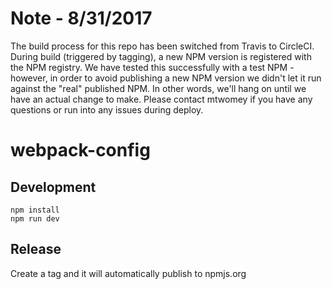 # Note - 8/31/2017
The build process for this repo has been switched from Travis to CircleCI. During build (triggered by tagging), a new NPM version is registered with the NPM registry. We have tested this successfully with a test NPM - however, in order to avoid publishing a new NPM version we didn't let it run against the "real" published NPM. In other words, we'll hang on until we have an actual change to make. Please contact mtwomey if you have any questions or run into any issues during deploy.

# webpack-config

## Development
```shell
npm install
npm run dev
```

## Release
Create a tag and it will automatically publish to npmjs.org
